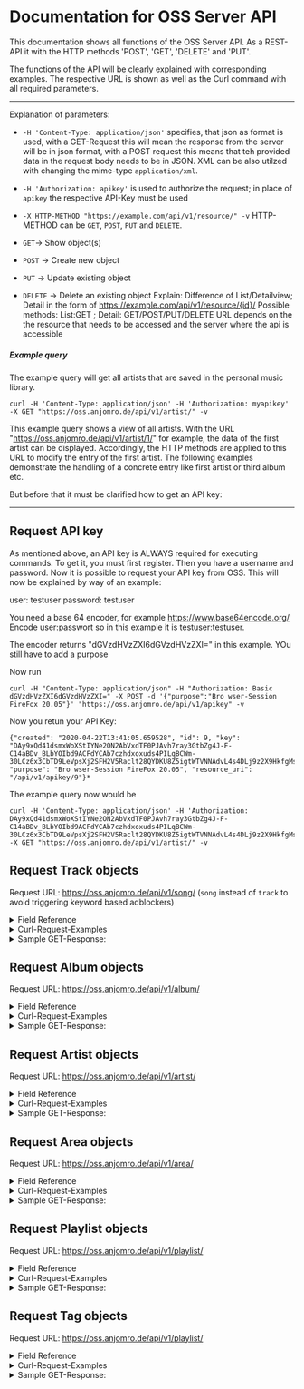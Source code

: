 # Documentation for OSS Server API 
 
This documentation shows all functions of the OSS Server API.
As a REST-API it with the HTTP methods 'POST', 'GET', 'DELETE' and 'PUT'.

The functions of the API will be clearly explained with corresponding examples.
The respective URL is shown as well as the Curl command 
with all required parameters.

--------------------------------------------------------------------------
Explanation of parameters:

- `-H 'Content-Type: application/json'` specifies, that json as format is used, with a GET-Request this will mean the response from the server will be in json format, with a POST request this means that teh provided data in the request body needs to be in JSON. XML can be also utilzed with changing the mime-type `application/xml`.
- `-H 'Authorization: apikey'` is used to authorize the request; in place of `apikey` the respective API-Key must be used

- `-X HTTP-METHOD "https://example.com/api/v1/resource/" -v` 
HTTP-METHOD can be `GET`, `POST`, `PUT` and `DELETE`.
- `GET`-> Show object(s)
- `POST` -> Create new object
- `PUT` -> Update existing object
- `DELETE` -> Delete an existing object
Explain: Difference of List/Detailview; Detail in the form of https://example.com/api/v1/resource/{id}/
Possible methods: List:GET ; Detail: GET/POST/PUT/DELETE
URL depends on the the resource that needs to be accessed and the server where the api is accessible 

##### Example query

The example query will get all artists that are saved in the personal music library.

	curl -H 'Content-Type: application/json' -H 'Authorization: myapikey'  -X GET "https://oss.anjomro.de/api/v1/artist/" -v
	
This example query shows a view of all artists. With the URL "https://oss.anjomro.de/api/v1/artist/1/" for example, the data of the first artist can be displayed. Accordingly, the HTTP methods are applied to this URL to modify the entry of the first artist. The following examples demonstrate the handling of a concrete entry like first artist or  third album etc.

But before that it must be clarified how to get an API key:

-------------------------------------------------

## Request API key
As mentioned above, an API key is ALWAYS required for executing commands. To get it, you must first register. Then you have a username and password. Now it is possible to request your API key from OSS. This will now be explained by way of an example:

user:     testuser
password: testuser 

You need a base 64 encoder, for example https://www.base64encode.org/
Encode user:passwort so in this example it is testuser:testuser.

The encoder returns "dGVzdHVzZXI6dGVzdHVzZXI=" in this example.
YOu still have to add a purpose

Now run 

	curl -H "Content-Type: application/json" -H "Authorization: Basic dGVzdHVzZXI6dGVzdHVzZXI=" -X POST -d '{"purpose":"Bro wser-Session FireFox 20.05"}' "https://oss.anjomro.de/api/v1/apikey" -v

Now you retun your API Key:

	{"created": "2020-04-22T13:41:05.659528", "id": 9, "key": "DAy9xQd41dsmxWoXStIYNe2ON2AbVxdTF0PJAvh7ray3GtbZg4J-F-C14aBDv_BLbYOIbd9ACFdYCAb7czhdxoxuds4PILqBCWm-30LCz6x3CbTD9LeVpsXj2SFH2V5Raclt28QYDKU8Z5igtWTVNNAdvL4s4DLj9z2X9HkfgMs", "purpose": "Bro wser-Session FireFox 20.05", "resource_uri": "/api/v1/apikey/9"}* 

The example query now would be

	curl -H 'Content-Type: application/json' -H 'Authorization: DAy9xQd41dsmxWoXStIYNe2ON2AbVxdTF0PJAvh7ray3GtbZg4J-F-C14aBDv_BLbYOIbd9ACFdYCAb7czhdxoxuds4PILqBCWm-30LCz6x3CbTD9LeVpsXj2SFH2V5Raclt28QYDKU8Z5igtWTVNNAdvL4s4DLj9z2X9HkfgMs'  -X GET "https://oss.anjomro.de/api/v1/artist/" -v



 
## Request Track objects 

Request URL:
https://oss.anjomro.de/api/v1/song/
	(`song` instead of `track` to avoid triggering keyword based adblockers)

<details>
	<summary>Field Reference</summary>

| identifier | explanation                                 | mandatory                  |
|:----------:|:-------------------------------------------:|:--------------------------:|
| id         | Identifier                                  | is generated automatically |
| title      | name of song                                | yes                        |
| album      | URL to the album the song appears           | yes                        |
| artist     | URL list of the artists that appear         | yes                        |
| mbid       | -                                           | no                         |
| audio      | Audio File, more information in File Upload | no, but sensefull          |
| tags       | Tags                                        | no                         |
</details>
 
<details>
	<summary>Curl-Request-Examples</summary>
GET-Request: Get song 1
	
	curl -H 'Content-Type: application/json' -H 'Authorization: testapikey'  -X GET "https://oss.anjomro.de/api/v1/song/1/" -v

POST-Request: Post new song

 	Curl -H 'Content-Type: application/json' -H 'Authorization: testapikey' -X POST -d '{"title":"test5","album":"/api/v1
	/album/1/", "artists":[ "/api/v1/artist/2/"]}' "https://oss.anjomro.de/api/v1/song/" -v 

PUT-Request: Put title of song 1

	curl -H 'Content-Type: application/json' -H 'Authorization: testapikey' -X PUT -d '{"title":"new title"}' 		 	https://oss.anjomro.de/api/v1/song/1/ -v 

DELETE-Request: Delete song 1

	curl -H 'Authorization: testapikey' -X DELETE  https://oss.anjomro.de/api/v1/song/1/ -v 
</details>
<details>
	<summary>Sample GET-Response:</summary>

	{
		"meta": {
				"limit": 200,
				"next": null,
				"offset": 0,
				"previous": null,
				"total_count": 1
		},
		"objects": [
				{
						"album": "/api/v1/album/1/",
						"artists": [
								"/api/v1/artist/1/"
						],
						"audio": "repertoire/song_file/1/",
						"id": 1,
						"mbid": "dec720fb-2cdb-4ab6-9217-9aea4ee48566",
						"resource_uri": "/api/v1/song/1/",
						"tags": [
								"/api/v1/tag/1/"
						],
						"title": "Kyrie"
				}
		]
	}
</details>



## Request Album objects 

Request URL:
https://oss.anjomro.de/api/v1/album/

<details>
	<summary>Field Reference</summary>

| identifier | explanation                         | mandatory                  |
|:----------:|:-----------------------------------:|:--------------------------:|
| id         | Identifier                          | is generated automatically |
| name       | name of album                       | yes                        |
| release    | first release of album              | no                         |
| artist     | URL list of the artists that appear | yes                        |
| mbid       | -                                   | no                         |
| cover_url  | URL for cover                       | no                         |
| cover_file | Image of cover                      | no                         |
| tags       | Tags                                | no                         |
</details>
 
<details>
	<summary>Curl-Request-Examples</summary>
GET-Request: Get album 5
	
	curl -H 'Content-Type: application/json' -H 'Authorization: testapikey'  -X GET "https://oss.anjomro.de/api/v1/album/5/" -v

POST-Request: Post new album

 	curl -H 'Content-Type: application/json' -H 'Authorization: testapikey' -X POST -d '{"name":"covertest","cover_url":"
	https://de.wikipedia.org/wiki/Bild_am_Sonntag#/media/Datei:Logo_Bild_am_Sonntag_(Bams).svg", "artists":[ "/api/v1/artis
	t/2/"]}' "https://oss.anjomro.de/api/v1/album/" -v 

PUT-Request: Put album 5

		curl -H 'Content-Type: application/json' -H 'Authorization: testapikey' -X PUT -d '{"name":"covertestnew"}' "https://oss.anjomro.de/api/v1/album/5/" -v -H "accept: /

DELETE-Request: Delete album 5

		curl -H 'Authorization: testapikey' -X DELETE  https://oss.anjomro.de/api/v1/album/5/ -v
</details>

<details>
	<summary>Sample GET-Response:</summary>

	{
		"meta": {
				"limit": 200,
				"next": null,
				"offset": 0,
				"previous": null,
				"total_count": 1
		},
		"objects": [
				{
				                "name": "A little Jazz Mass",
						"release": null
						"artists": ["/api/v1/artist/1"],
						"cover_url": null,
						"audio": "repertoire/song_file/1/",
						"id": 1,
						"mbid": "dec720fb-2cdb-4ab6-9217-9aea4ee48566",
						"resource_uri": "/api/v1/album/1",
						"songs": ["/api/v1/track/1",
							  "/api/v1/track/2",
							  "/api/v1/track/3",
							  "/api/v1/track/8", 
						 	  "/api/v1/track/9", 
						 	  "/api/v1/track/14", 
						 	  "/api/v1/track/15", 
						 	  "/api/v1/track/23"],
						"tags": [
								"/api/v1/tag/1/"
						],
						
				}
				
				
		]
	}
</details>



## Request Artist objects 

Request URL:
https://oss.anjomro.de/api/v1/artist/

<details>
	<summary>Field Reference</summary>

| identifier 		| explanation                         | mandatory                  |
|:----------:|:-----------------------------------:|:--------------------------:|
| id         | Identifier                          | is generated automatically |
| mbid         	| musicbrainz_id                          | no |
| name       | name of artist                       | yes                        |
| formation_types    	| Type of Artist (Person/Group/etc.)   max_length=1             | yes                         |
| area     | URL to the area of artist | no                        |
| begin       | Date of persons birth/Date of group formation  | no                         |
| end  | Death/ Group dissolved/ blank if still together | no                         |
| tags       | Tags                                | no                         |

<details>
	<summary>formation_types</summary>

| abbreviation 		| explanation             |
|:----------:|:----------------------------------:|
| P         	| Person 			  |
| G         	| Group 			  |
| O         	| Orchestra 			  |
| C         	| Choir 			  |
| F         	| Character 			  |
| E         	| Other 			  |
</details>

</details>

<details>
	<summary>Curl-Request-Examples</summary>
GET-Request: Get artist 1
	
	curl -H 'Content-Type: application/json' -H 'Authorization: testapikey'  -X GET "https://oss.anjomro.de/api/v1/artist/1/" -v

POST-Request: Post new artist

 	curl -H 'Content-Type: application/json' -H 'Authorization: testapikey' -X POST -d '{"name":"DieExmatrikulatoren","formation_types":"G","begin":"2020-04-20"}' "https://oss.anjomro.de/api/v1/artist/" -v

PUT-Request: Put name of artist 3

	curl -H 'Content-Type: application/json' -H 'Authorization: testapikey' -X PUT -d '{"name":"DieExmatrikulatoren2"}'  https://oss.anjomro.de/api/v1/artist/3/ -v

DELETE-Request: Delete artist 2

	curl -H 'Authorization: testapikey' -X DELETE  https://oss.anjomro.de/api/v1/artist/2/ -v 
</details>

<details>
	<summary>Sample GET-Response:</summary>

	{
		"meta": {
				"limit": 200,
				"next": null,
				"offset": 0,
				"previous": null,
				"total_count": 1
		},
		"objects": [
				{
					"albums": [], 
					"area": "/api/v1/area/1", 
					"begin": null, 
					"end": null, 
					"formation_types": "Group", 
					"id": 506, "mbid": "", 
					"name": "DieBiebos", 
					"resource_uri": "/api/v1/artist/506", 
					"songs": [	  "/api/v1/track/1",
							  "/api/v1/track/2",
							  "/api/v1/track/3",
							  "/api/v1/track/8", 
						 	  "/api/v1/track/9", 
						 	  "/api/v1/track/14", 
						 	  "/api/v1/track/15", 
						 	  "/api/v1/track/23"],
						"tags": [
							"/api/v1/tag/1/"
						], 
					"type": ""
				
				}
				
				
		]
	}
</details>


## Request Area objects 

Request URL:
https://oss.anjomro.de/api/v1/area/

<details>
	<summary>Field Reference</summary>

| identifier 		| explanation                         | mandatory                  |
|:----------:|:-----------------------------------:|:--------------------------:|
| id         | Identifier                          | is generated automatically |
| mbid         	| musicbrainz_id                          | no |
| name       | name of area                       | yes                        |
| area_categories    	| Area type (Country/City/etc.)   max_length=1             | yes                         |
| country_code     | iso-3166-1-code (DE/GB/FR etc.) | no                        |


<details>
	<summary>area_categories</summary>

| abbreviation 		| explanation             |
|:----------:|:----------------------------------:|
| X         	| Country 			  |
| L         	| Subdivision 			  |
| C         	| County 			  |
| M         	| Municipality 			  |
| S         	| City 			  |
| D         	| District 			  |
| I         	| Island 			  |
</details>

</details>

<details>
	<summary>Curl-Request-Examples</summary>
GET-Request: Get area 2
	
	curl -H 'Content-Type: application/json' -H 'Authorization: testapikey'  -X GET "https://oss.anjomro.de/api/v1/area/2/" -v

POST-Request: Post new area

 	curl -H 'Content-Type: application/json' -H 'Authorization: testapikey' -X POST -d '{"name":"Mkg","area_categories":"X"}' "https://oss.anjomro.de/api/v1/area/" -v

PUT-Request: Put name of area 3

	curl -H 'Content-Type: application/json' -H 'Authorization: testapikey' -X PUT -d '{"name":"Schwieberdingen"}'  https://oss.anjomro.de/api/v1/area/3/ -v

DELETE-Request: Delete area

	curl -H 'Authorization: testapikey' -X DELETE  https://oss.anjomro.de/api/v1/area/4/ -v 
</details>

<details>
	<summary>Sample GET-Response:</summary>

	{
		"meta": {
				"limit": 200,
				"next": null,
				"offset": 0,
				"previous": null,
				"total_count": 1
		},
		"objects": [
				{
					"area_categories": "X", 
					"artists": ["/api/v1/artist/1"],
					"country_code": null, 
					"id": 6, 
					"mbid": "", 
					"name": "Muenchen", 
					"resource_uri": "/api/v1/area/6", 
					"type": ""
				
				}
								
		]
	}
</details>


## Request Playlist objects 

Request URL:
https://oss.anjomro.de/api/v1/playlist/

<details>
	<summary>Field Reference</summary>

| identifier 		| explanation                         | mandatory                  |
|:----------:|:-----------------------------------:|:--------------------------:|
| id         | Identifier                          | is generated automatically |
| name       | name of playlist                       | yes                        |
| songsinplaylist     	| tracks in playlist           | no                         |
| tags     | tags in playlist  (Jazz etc.)| no                        |


<details>
	<summary>songsinplaylist</summary>

| identifier 		| explanation                         | mandatory                  |
|:----------:|:-----------------------------------:|:--------------------------:|
| id         | Identifier                          | is generated automatically |
| playlist       | name of playlist                       | no                        |
| song     	| track in playlist           | yes                         |
| sort_number     | opportunity to sort| yes                        |


</details>
</details>

<details>
	<summary>Curl-Request-Examples</summary>
GET-Request: Get playlist 1
	
	curl -H 'Content-Type: application/json' -H 'Authorization: testapikey'  -X GET "https://oss.anjomro.de/api/v1/playlist/1/" -v

POST-Request: Post new playlist

 	curl -H 'Content-Type: application/json' -H 'Authorization: testapikey' -X POST -d '{"name":"Bestoff"}' "https://oss.anjomro.de/api/v1/playlist/" -v

PUT-Request: Put name of playlist 4

	curl -H 'Content-Type: application/json' -H 'Authorization: testapikey' -X PUT -d '{"name":"Thebestsongsever"}'  https://oss.anjomro.de/api/v1/playlist/4/ -v

DELETE-Request: Delete playlist 3

	curl -H 'Authorization: testapikey' -X DELETE  https://oss.anjomro.de/api/v1/playlist/3/ -v 
</details>

<details>
	<summary>Sample GET-Response:</summary>

	{
		"meta": {
				"limit": 200,
				"next": null,
				"offset": 0,
				"previous": null,
				"total_count": 1
		},
		"objects": [
				{
				"id": 5, 
				"name": "GuteLauneRemix", 
				"resource_uri": "/api/v1/playlist/5", 
				"songsinplaylist": 
					[
					{
						"id": 4, 
						"playlist": "/api/v1/playlist/5",
						"resource_uri": "/api/v1/songinplaylist/4", 
						"song": {
							"album": "/api/v1/album/1", 
							"artists": ["/api/v1/artist/4"], 
							"audio": "repertoire/song_file/3/", 
							"id": 3, 
							"mbid": null, 
							"playlists": ["/api/v1/playlist/5"], 
							"resource_uri": "/api/v1/song/3", 
							"tags": [], 
							"title": "TheTrackTitle"}, 
						"sort_number": 1
					}, 
					{
						"id": 5, 
						"playlist": "/api/v1/playlist/5", 
						"resource_uri": "/api/v1/songinplaylist/5", 
						"song": {
							"album": "/api/v1/album/517", 
							"artists": ["/api/v1/artist/557", 
							"/api/v1/artist/566"], 
							"audio": "repertoire/song_file/93/", 
							"id": 93, 
							"mbid": null, 
							"playlists": ["/api/v1/playlist/5"], 
							"resource_uri": "/api/v1/song/93", 
							"tags": [], 
							"title": "The Souls's Children"}, 
						"sort_number": 634
					}
				], 
				"tags": [
					{
						"albums": [], 
						"artists": [], 
						"id": 6, 
						"name": 
						"Rock", 
						"playlists": ["/api/v1/playlist/5"], 
						"resource_uri": "/api/v1/tag/6", 
						"songs": []
					}, 
					{
						"albums": [], 
						"artists": [], 
						"id": 7, 
						"name": "Pop", 
						"playlists": ["/api/v1/playlist/5"], 
						"resource_uri": "/api/v1/tag/7", 
						"songs": []
					}
					]
				}
								
		]
	}
</details>


## Request Tag objects 

Request URL:
https://oss.anjomro.de/api/v1/playlist/

<details>
	<summary>Field Reference</summary>

| identifier 		| explanation                         | mandatory                  |
|:----------:|:-----------------------------------:|:--------------------------:|
| id         | Identifier                          | is generated automatically |
| name       | name of tag (Jazz etc.)             | yes                        |

</details>

<details>
	<summary>Curl-Request-Examples</summary>
GET-Request: Get tag 5
	
	curl -H 'Content-Type: application/json' -H 'Authorization: testapikey'  -X GET "https://oss.anjomro.de/api/v1/tag/5/" -v

POST-Request: Post new playlist

 	curl -H 'Content-Type: application/json' -H 'Authorization: testapikey' -X POST -d '{"name":"Rock"}' "https://oss.anjomro.de/api/v1/tag/" -v

PUT-Request: Put name of playlist 4

	curl -H 'Content-Type: application/json' -H 'Authorization: testapikey' -X PUT -d '{"name":"Jazz"}'  https://oss.anjomro.de/api/v1/tag/5/ -v

DELETE-Request: Delete tag 3

	curl -H 'Authorization: testapikey' -X DELETE  https://oss.anjomro.de/api/v1/tag/3/ -v 
</details>

<details>
	<summary>Sample GET-Response:</summary>

	{
		"meta": {
				"limit": 200,
				"next": null,
				"offset": 0,
				"previous": null,
				"total_count": 1
		},
		"objects": [
				{
					"albums": [], 
					"artists": [], 
					"id": 7, 
					"name": "Pop", 
					"playlists": [], 
					"resource_uri": "/api/v1/tag/7", 
					"songs": []
				}
								
		]
	}
</details>
